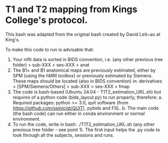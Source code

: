 # T1 and T2 mapping from Kings College's protocol.

This bash was adapted from the original bash created by David Leit~ao at King's. 

To make this code to run is advisable that:
1. Your nifti data is sorted in BIDS convention, i.e. (any other previous tree folder) > sub-XXX > ses-XXX > anat
2. The B1+ and B1 anatomical maps are previously estimated, either by SPM (using the hMRI toolbox) or previously estimated by Siemens. These maps should be located (also in BIDS convention) in: derivatives > [SPM/Siemens/Others] > sub-XXX > ses-XXX > fmap
3. The code is bash-based (Ubuntu 24.04 - T1T2_estimation_UKL.sh) but requires of a python code (bids_layout.py) to run properly; therefore:
   a. Required packages: python >= 3.0, quit software (from https://github.com/spinicist/QUIT), pybids and FSL.
   b. The main code (the bash code) can run either in conda environment or normal environment.
4. To run the code, write in bash: ./T1T2_estimation_UKL.sh (any other previous tree folder - see point 1). The first input helps the .py code to look through all the subjects, sessions and runs.
